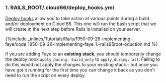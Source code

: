 <!-- usedin: [ _rails/Tutorials] - post: -->


### 1. RAILS_ROOT/.cloud66/deploy_hooks.yml

[Deploy hooks](http://help.cloud66.com/deployment/deploy-hooks) allow you to take action at various points during a build and/or deployment on Cloud 66. This one will run the bash script that we will create in the next step before Rails is installed on your server.



{%include _inlines/Tutorials/Rails/1950-09-26-implementing-faye/code_1950-09-26-implementing-faye_1.-rails95root-oduction.md %}




If you are adding Faye to an **existing stack**, you should temporarily change the deploy hook `apply_during: build_only` to `apply_during: all`. Failing to do this would not apply the changes to your existing stack - but once you have got it running for the first time you can change it back as you don't need to run the script on every deploy.

